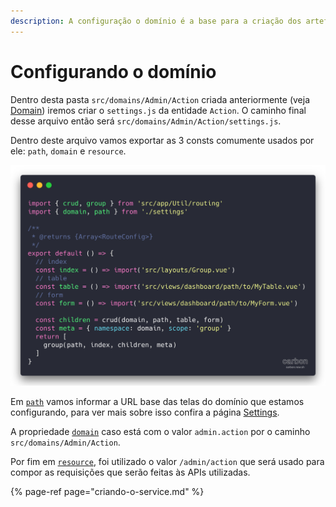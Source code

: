 ```yaml
---
description: A configuração o domínio é a base para a criação dos artefatos do domínio
---
```


# Configurando o domínio

Dentro desta pasta `src/domains/Admin/Action`  criada anteriormente \(veja [Domain](../como-utilizar/domain.md)\) iremos criar o `settings.js` da entidade `Action`. O caminho final desse arquivo então será `src/domains/Admin/Action/settings.js`. 

Dentro deste arquivo vamos exportar as 3 consts comumente usados por ele: `path`, `domain` e `resource`. 

![Exemplo de arquivo settings.js para a entidade Admin\Action](../.gitbook/assets/image%20%2818%29.png)

Em [`path`](../como-utilizar/settings.md#path) vamos informar a URL base das telas do domínio que estamos configurando, para ver mais sobre isso confira a página [Settings](../como-utilizar/settings.md#path).

A propriedade [`domain`](../como-utilizar/settings.md#domain) caso está com o valor `admin.action` por o caminho `src/domains/Admin/Action`.

Por fim em [`resource`](../como-utilizar/settings.md#resource), foi utilizado o valor `/admin/action` que será usado para compor as requisições que serão feitas às APIs utilizadas.

{% page-ref page="criando-o-service.md" %}

